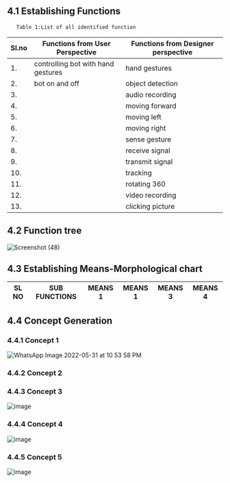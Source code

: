## 4.1 Establishing Functions
       Table 1:List of all identified function
|Sl.no| Functions from User Perspective |Functions from Designer perspective|
|-----|-------------------------------|-----------------------------------|
1.|controlling bot with  hand gestures| hand gestures|
2.|bot on and off| object detection|
3.||audio recording|
4.||moving forward|
5.||moving left|
6.||moving right|
7.||sense gesture|
8.||receive signal|
9.||transmit signal|
10.||tracking|
11.||rotating 360|
12.||video recording|
13.||clicking picture|
## 4.2 Function tree

![Screenshot (48)](https://user-images.githubusercontent.com/104990651/170945147-a2a72fec-3255-40da-b76b-06d214579370.png)

## 4.3 Establishing Means-Morphological chart

|SL NO|SUB FUNCTIONS|MEANS 1|MEANS 1|MEANS 3|MEANS 4|
|-----|-------------|-------|-------|-------|-------|



## 4.4 Concept Generation
### 4.4.1 Concept 1
![WhatsApp Image 2022-05-31 at 10 53 58 PM](https://user-images.githubusercontent.com/104990651/171238295-587099a3-9fbe-4acd-a1ee-d7795b6e8388.jpeg)

### 4.4.2 Concept 2

### 4.4.3 Concept 3
![image](https://user-images.githubusercontent.com/104966068/171311740-9d484e3f-5234-4991-a739-8fccedeeb388.png)

### 4.4.4 Concept 4
![image](https://user-images.githubusercontent.com/104966068/171311823-33c82f24-6a98-45f3-bc82-65c859a7d838.png)

### 4.4.5 Concept 5
![image](https://user-images.githubusercontent.com/104966068/171311870-f830a4da-bf81-4fc3-8b75-e95324e0fbbe.png)




